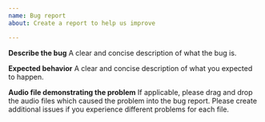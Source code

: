 ```yaml
---
name: Bug report
about: Create a report to help us improve

---
```


**Describe the bug**
A clear and concise description of what the bug is.

**Expected behavior**
A clear and concise description of what you expected to happen.

**Audio file demonstrating the problem**
If applicable, please drag and drop the audio files which caused the problem into the bug report.
Please create additional issues if you experience different problems for each file.
